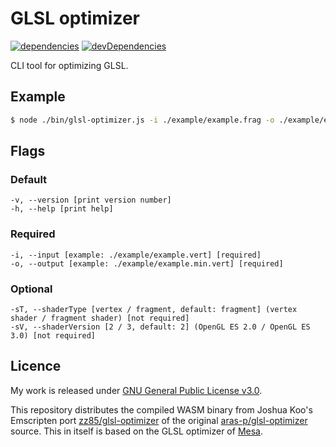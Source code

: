# GLSL optimizer

[![dependencies](https://david-dm.org/timvanscherpenzeel/glsl-optimizer.svg)](https://david-dm.org/timvanscherpenzeel/glsl-optimizer)
[![devDependencies](https://david-dm.org/timvanscherpenzeel/glsl-optimizer/dev-status.svg)](https://david-dm.org/timvanscherpenzeel/glsl-optimizer#info=devDependencies)

CLI tool for optimizing GLSL.

## Example

```sh
$ node ./bin/glsl-optimizer.js -i ./example/example.frag -o ./example/example.min.frag
```

## Flags

### Default
	-v, --version [print version number]
	-h, --help [print help]

### Required
	-i, --input [example: ./example/example.vert] [required]
	-o, --output [example: ./example/example.min.vert] [required]

### Optional
	-sT, --shaderType [vertex / fragment, default: fragment] (vertex shader / fragment shader) [not required]
	-sV, --shaderVersion [2 / 3, default: 2] (OpenGL ES 2.0 / OpenGL ES 3.0) [not required]

## Licence

My work is released under [GNU General Public License v3.0](https://raw.githubusercontent.com/TimvanScherpenzeel/glsl-optimizer/master/LICENSE).

This repository distributes the compiled WASM binary from Joshua Koo's Emscripten port [zz85/glsl-optimizer](https://github.com/zz85/glsl-optimizer) of the original [aras-p/glsl-optimizer](https://github.com/aras-p/glsl-optimizer) source. This in itself is based on the GLSL optimizer of [Mesa](https://cgit.freedesktop.org/mesa/mesa/log/).
